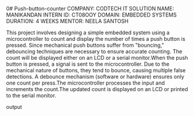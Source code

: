 0# Push-button-counter
COMPANY: CODTECH IT SOLUTION
NAME: MANIKANDAN
INTERN ID: CT08OOY
DOMAIN: EMBEDDED SYSTEMS
DURATION: 4 WEEKS
MENTOR: NEELA SANTOSH

This project involves designing a simple embedded system using a microcontroller to count and display the number of times a push button is pressed. Since mechanical push buttons suffer from "bouncing," debouncing techniques are necessary to ensure accurate counting. The count will be displayed either on an LCD or a serial monitor.When the push button is pressed, a signal is sent to the microcontroller.
Due to the mechanical nature of buttons, they tend to bounce, causing multiple false detections. A debounce mechanism (software or hardware) ensures only one count per press.The microcontroller processes the input and increments the count.The updated count is displayed on an LCD or printed to the serial monitor.

output

<!-- Failed to upload "Arduino_circuit_05_01 (1).png" -->
